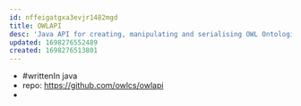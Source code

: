 ```yaml
---
id: nffeigatgxa3evjr1482mgd
title: OWLAPI
desc: 'Java API for creating, manipulating and serialising OWL Ontologies'
updated: 1698276552489
created: 1698276513801
---
```


- #writtenIn java
- repo: https://github.com/owlcs/owlapi
- 